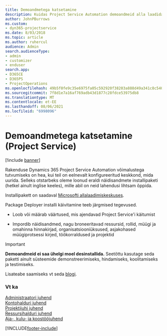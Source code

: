 ```yaml
---
title: Demoandmetega katsetamine
description: Kuidas Project Service Automation demoandmeid alla laadida ja nendega katsetada?
author: JohnPBurrows
ms.custom:
- dyn365-projectservice
ms.date: 8/03/2018
ms.topic: article
ms.author: ruhercul
audience: Admin
search.audienceType:
- admin
- customizer
- enduser
search.app:
- D365CE
- D365PS
- ProjectOperations
ms.openlocfilehash: 49b5f0fe9c35e6975fa05c592920f38203a888d49a341c8c54005c4bdb3a0786
ms.sourcegitcommit: 7f8d1e7a16af769adb43d1877c28fdce53975db8
ms.translationtype: MT
ms.contentlocale: et-EE
ms.lasthandoff: 08/06/2021
ms.locfileid: "6998096"
---
```

# <a name="experiment-with-demo-data-project-service"></a>Demoandmetega katsetamine (Project Service)

[!include [banner](../includes/psa-now-project-operations.md)]

Rakenduse Dynamics 365 Project Service Automation võimalustega tutvumiseks on hea, kui teil on eelnevalt konfigureeritud keskkond, mida uurida. Selleks otstarbeks oleme loonud eraldi näidisandmete installipaketi (hetkel ainult inglise keeles), mille abil on neid lahendusi lihtsam õppida. 

Installipakett on saadaval [Microsofti allalaadimiskeskuses](https://go.microsoft.com/fwlink/?linkid=859966).  

Package Deployer installi käivitamine teeb järgmised tegevused. 
  
-   Loob või määrab väärtused, mis ajendavad Project Service'i käitumist  
  
-   Impordib näidisandmed, nagu broneeritavad ressursid, rollid, müügi ja omahinna hinnakirjad, organisatsiooniüksused, asjakohased müügiprotsessi kirjed, töökorraldused ja projektid    
  
> [!IMPORTANT]
> **Demoandmeid ei saa ühelgi moel desinstallida.** Seetõttu kasutage seda paketti ainult süsteemide demonstreerimiseks, hindamiseks, koolitamiseks ja testimiseks.

Lisateabe saamiseks vt seda [blogi](https://blogs.msdn.microsoft.com/crm/2017/10/24/microsoft-dynamics-365-for-field-service-and-project-service-automation-sample-data).





  
### <a name="see-also"></a>Vt ka  
 [Administraatori juhend](../psa/admin-guide.md)   
 [Kontohalduri juhend](../psa/account-manager-guide.md)   
 [Projektijuhi juhend](../psa/project-manager-guide.md)   
 [Ressursihalduri juhend](../psa/resource-manager-guide.md)   
 [Aja-, kulu- ja koostööjuhend](../psa/time-expense-collaboration-guide.md)


[!INCLUDE[footer-include](../includes/footer-banner.md)]